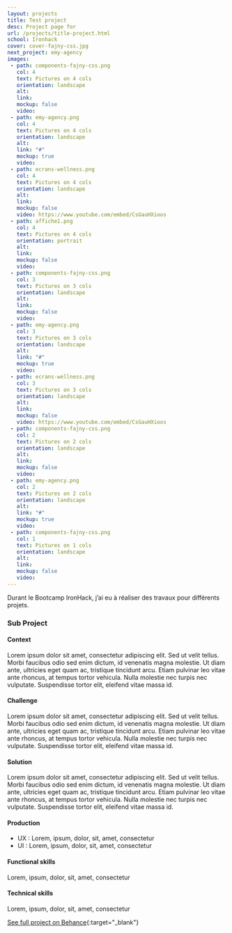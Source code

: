 ```yaml
---
layout: projects
title: Test project
desc: Project page for 
url: /projects/title-project.html
school: Ironhack
cover: cover-fajny-css.jpg
next_project: emy-agency
images:
 - path: components-fajny-css.png
   col: 4
   text: Pictures on 4 cols
   orientation: landscape
   alt: 
   link: 
   mockup: false
   video: 
 - path: emy-agency.png
   col: 4
   text: Pictures on 4 cols
   orientation: landscape
   alt: 
   link: "#"
   mockup: true
   video: 
 - path: ecrans-wellness.png
   col: 4
   text: Pictures on 4 cols
   orientation: landscape
   alt: 
   link: 
   mockup: false
   video: https://www.youtube.com/embed/CsGauHXioos
 - path: affiche1.png
   col: 4
   text: Pictures on 4 cols
   orientation: portrait
   alt: 
   link: 
   mockup: false
   video: 
 - path: components-fajny-css.png
   col: 3
   text: Pictures on 3 cols
   orientation: landscape
   alt: 
   link: 
   mockup: false
   video: 
 - path: emy-agency.png
   col: 3
   text: Pictures on 3 cols
   orientation: landscape
   alt: 
   link: "#"
   mockup: true
   video: 
 - path: ecrans-wellness.png
   col: 3
   text: Pictures on 3 cols
   orientation: landscape
   alt: 
   link: 
   mockup: false
   video: https://www.youtube.com/embed/CsGauHXioos
 - path: components-fajny-css.png
   col: 2
   text: Pictures on 2 cols
   orientation: landscape
   alt: 
   link: 
   mockup: false
   video: 
 - path: emy-agency.png
   col: 2
   text: Pictures on 2 cols
   orientation: landscape
   alt: 
   link: "#"
   mockup: true
   video: 
 - path: components-fajny-css.png
   col: 1
   text: Pictures on 1 cols
   orientation: landscape
   alt: 
   link: 
   mockup: false
   video: 
---
```


Durant le Bootcamp IronHack, j’ai eu à réaliser des travaux pour différents projets.

### Sub Project

#### Context

Lorem ipsum dolor sit amet, consectetur adipiscing elit. Sed ut velit tellus. Morbi faucibus odio sed enim dictum, id venenatis magna molestie. Ut diam ante, ultricies eget quam ac, tristique tincidunt arcu. Etiam pulvinar leo vitae ante rhoncus, at tempus tortor vehicula. Nulla molestie nec turpis nec vulputate. Suspendisse tortor elit, eleifend vitae massa id.

#### Challenge

Lorem ipsum dolor sit amet, consectetur adipiscing elit. Sed ut velit tellus. Morbi faucibus odio sed enim dictum, id venenatis magna molestie. Ut diam ante, ultricies eget quam ac, tristique tincidunt arcu. Etiam pulvinar leo vitae ante rhoncus, at tempus tortor vehicula. Nulla molestie nec turpis nec vulputate. Suspendisse tortor elit, eleifend vitae massa id.

#### Solution
Lorem ipsum dolor sit amet, consectetur adipiscing elit. Sed ut velit tellus. Morbi faucibus odio sed enim dictum, id venenatis magna molestie. Ut diam ante, ultricies eget quam ac, tristique tincidunt arcu. Etiam pulvinar leo vitae ante rhoncus, at tempus tortor vehicula. Nulla molestie nec turpis nec vulputate. Suspendisse tortor elit, eleifend vitae massa id.

#### Production

* UX : Lorem, ipsum, dolor, sit, amet, consectetur
* UI : Lorem, ipsum, dolor, sit, amet, consectetur

#### Functional skills
Lorem, ipsum, dolor, sit, amet, consectetur

#### Technical skills
Lorem, ipsum, dolor, sit, amet, consectetur

[See full project on Behance](#){:target="_blank"}